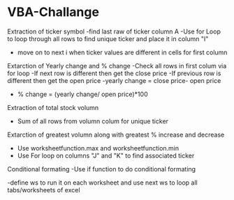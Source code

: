 # VBA-Challange
Extraction of ticker symbol
-find last raw of ticker column A
-Use for Loop to loop through all rows to find unique ticker and place it in column "I"
- move on to next i when ticker values are different in cells for first column

Extarction of Yearly change and % change
-Check all rows in first colum via for loop
-If next row is different then get the close price
-If previous row is different then get the open price
-yearly change = close price- open price
- % change = (yearly change/ open price)*100

Extraction of total stock volumn
- Sum of all rows from volumn colum for unique ticker

Extarction of greatest volumn along with greatest % increase and decrease
- Use worksheetfunction.max and worksheetfunction.min
- Use For loop on columns "J" and "K" to find associated ticker

Conditional formating
-Use if function to do conditional formating

-define ws to run it on each worksheet and use next ws to loop all tabs/worksheets of excel
